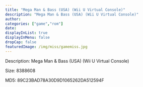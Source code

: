 ```yaml
---
title: "Mega Man & Bass (USA) (Wii U Virtual Console)"
description: "Mega Man & Bass (USA) (Wii U Virtual Console)"
author: 
categories: ["game","rom"]
date: 
displayInList: true
displayInMenu: false
dropCap: false
featuredImage: /img/miss/gamemiss.jpg
---
```


Description: Mega Man & Bass (USA) (Wii U Virtual Console)

Size: 8388608

MD5: 89C23BAD78A30D9D1065262DA512594F

